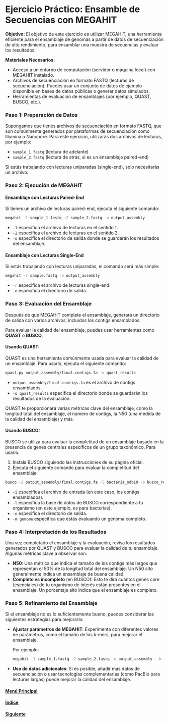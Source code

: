 # Ejercicio Práctico: Ensamble de Secuencias con MEGAHIT

**Objetivo:** El objetivo de este ejercicio es utilizar MEGAHIT, una herramienta eficiente para el ensamblaje de genomas a partir de datos de secuenciación de alto rendimiento, para ensamblar una muestra de secuencias y evaluar los resultados.

**Materiales Necesarios:**
- Acceso a un entorno de computación (servidor o máquina local) con MEGAHIT instalado.
- Archivos de secuenciación en formato FASTQ (lecturas de secuenciación). Puedes usar un conjunto de datos de ejemplo disponible en bases de datos públicas o generar datos simulados.
- Herramientas de evaluación de ensamblajes (por ejemplo, QUAST, BUSCO, etc.).

### **Paso 1: Preparación de Datos**
Supongamos que tienes archivos de secuenciación en formato FASTQ, que son comúnmente generados por plataformas de secuenciación como Illumina o Nanopore. Para este ejercicio, utilizarás dos archivos de lecturas, por ejemplo:

- `sample_1.fastq` (lectura de adelante)
- `sample_2.fastq` (lectura de atrás, si es un ensamblaje paired-end)

Si estás trabajando con lecturas uniparadas (single-end), solo necesitarás un archivo.

### **Paso 2: Ejecución de MEGAHIT**

#### **Ensamblaje con Lecturas Paired-End**
Si tienes un archivo de lecturas paired-end, ejecuta el siguiente comando:

```bash
megahit -1 sample_1.fastq -2 sample_2.fastq -o output_assembly
```

- `-1` especifica el archivo de lecturas en el sentido 1.
- `-2` especifica el archivo de lecturas en el sentido 2.
- `-o` especifica el directorio de salida donde se guardarán los resultados del ensamblaje.

#### **Ensamblaje con Lecturas Single-End**
Si estás trabajando con lecturas uniparadas, el comando será más simple:

```bash
megahit -r sample.fastq -o output_assembly
```

- `-r` especifica el archivo de lecturas single-end.
- `-o` especifica el directorio de salida.

### **Paso 3: Evaluación del Ensamblaje**

Después de que MEGAHIT complete el ensamblaje, generará un directorio de salida con varios archivos, incluidos los contigs ensamblados.

Para evaluar la calidad del ensamblaje, puedes usar herramientas como **QUAST** o **BUSCO**.

#### **Usando QUAST:**

QUAST es una herramienta comúnmente usada para evaluar la calidad de un ensamblaje. Para usarlo, ejecuta el siguiente comando:

```bash
quast.py output_assembly/final.contigs.fa -o quast_results
```

- `output_assembly/final.contigs.fa` es el archivo de contigs ensamblados.
- `-o quast_results` especifica el directorio donde se guardarán los resultados de la evaluación.

QUAST te proporcionará varias métricas clave del ensamblaje, como la longitud total del ensamblaje, el número de contigs, la N50 (una medida de la calidad del ensamblaje) y más.

#### **Usando BUSCO:**

BUSCO se utiliza para evaluar la completitud de un ensamblaje basado en la presencia de genes centrales específicos de un grupo taxonómico. Para usarlo:

1. Instala BUSCO siguiendo las instrucciones de su página oficial.
2. Ejecuta el siguiente comando para evaluar la completitud del ensamblaje:

```bash
busco -i output_assembly/final.contigs.fa -l bacteria_odb10 -o busco_results -m genome
```

- `-i` especifica el archivo de entrada (en este caso, los contigs ensamblados).
- `-l` especifica la base de datos de BUSCO correspondiente a tu organismo (en este ejemplo, es para bacterias).
- `-o` especifica el directorio de salida.
- `-m genome` especifica que estás evaluando un genoma completo.

### **Paso 4: Interpretación de los Resultados**

Una vez completado el ensamblaje y la evaluación, revisa los resultados generados por QUAST y BUSCO para evaluar la calidad de tu ensamblaje. Algunas métricas clave a observar son:

- **N50**: Una métrica que indica el tamaño de los contigs más largos que representan el 50% de la longitud total del ensamblaje. Un N50 alto generalmente indica un ensamblaje de buena calidad.
- **Completo vs incompleto** (en BUSCO): Esto te dirá cuántos genes core (esenciales) de tu organismo de interés están presentes en el ensamblaje. Un porcentaje alto indica que el ensamblaje es completo.

### **Paso 5: Refinamiento del Ensamblaje**

Si el ensamblaje no es lo suficientemente bueno, puedes considerar las siguientes estrategias para mejorarlo:

- **Ajustar parámetros de MEGAHIT**: Experimenta con diferentes valores de parámetros, como el tamaño de los k-mers, para mejorar el ensamblaje.
  
  Por ejemplo:
  
  ```bash
  megahit -1 sample_1.fastq -2 sample_2.fastq -o output_assembly --k-min 21 --k-max 99
  ```

- **Uso de datos adicionales**: Si es posible, añadir más datos de secuenciación o usar tecnologías complementarias (como PacBio para lecturas largas) puede mejorar la calidad del ensamblaje.

#### [Menú Principal](../../index.md)
#### [Índice](./index.md)
#### [Siguiente](./10_ejerciciosoapdenovo.md)